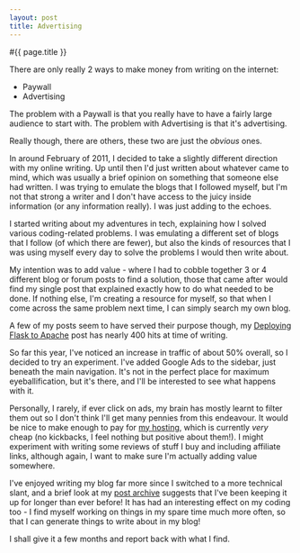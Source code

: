 ```yaml
---
layout: post
title: Advertising
---
```


#{{ page.title }}

There are only really 2 ways to make money from writing on the internet:

- Paywall
- Advertising

The problem with a Paywall is that you really have to have a fairly large audience to start with. The problem with Advertising is that it's advertising.

Really though, there are others, these two are just the *obvious* ones.

In around February of 2011, I decided to take a slightly different direction with my online writing. Up until then I'd just written about whatever came to mind, which was usually a brief opinion on something that someone else had written. I was trying to emulate the blogs that I followed myself, but I'm not that strong a writer and I don't have access to the juicy inside information (or any information really). I was just adding to the echoes.

I started writing about my adventures in tech, explaining how I solved various coding-related problems. I was emulating a different set of blogs that I follow (of which there are fewer), but also the kinds of resources that I was using myself every day to solve the problems I would then write about.

My intention was to add value - where I had to cobble together 3 or 4 different blog or forum posts to find a solution, those that came after would find my single post that explained exactly how to do what needed to be done. If nothing else, I'm creating a resource for myself, so that when I come across the same problem next time, I can simply search my own blog.

A few of my posts seem to have served their purpose though, my [Deploying Flask to Apache](http://www.subdimension.co.uk/2012/04/24/Deploying_Flask_to_Apache.html) post has nearly 400 hits at time of writing.

So far this year, I've noticed an increase in traffic of about 50% overall, so I decided to try an experiment. I've added Google Ads to the sidebar, just beneath the main navigation. It's not in the perfect place for maximum eyeballification, but it's there, and I'll be interested to see what happens with it.

Personally, I rarely, if ever click on ads, my brain has mostly learnt to filter them out so I don't think I'll get many pennies from this endeavour. It would be nice to make enough to pay for [my hosting](http://lovevps.com/), which is currently *very* cheap (no kickbacks, I feel nothing but positive about them!). I might experiment with writing some reviews of stuff I buy and including affiliate links, although again, I want to make sure I'm actually adding value somewhere.

I've enjoyed writing my blog far more since I switched to a more technical slant, and a brief look at my [post archive](http://www.subdimension.co.uk/archive.html) suggests that I've been keeping it up for longer than ever before! It has had an interesting effect on my coding too - I find myself working on things in my spare time much more often, so that I can generate things to write about in my blog!

I shall give it a few months and report back with what I find.